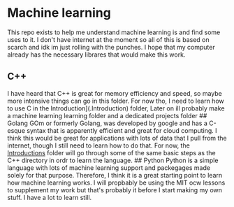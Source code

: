 # Machine learning
This repo exists to help me understand machine learning is and find some uses to it. I don't have internet at the moment so all of this is based on scarch and idk im just rolling with the punches. I hope that my computer already has the necessary librares that would make this work.
## C++
I have heard that C++ is great for memory efficiency and speed, so maybe more intensive things  c a n   g o   i n   t h i s   f o l d e r .   F o r   n o w   t h o ,   I   n e e d   t o   l e a r n   h o w   t o   u s e   C   i n   t h e   I n t r o d u c t i o n ] ( . \ I n t r o d u c t i o n )   f o l d e r ,   L a t e r   o n   i l l   p r o b a b l y   m a k e   a   m a c h i n e   l e a r n i n g   l e a r n i n g   f o l d e r   a n d   a   d e d i c a t e d   p r o j e c t s   f o l d e r 
 # #   G o l a n g 
 G O m   o r   f o r m e r l y   G o l a n g ,   w a s   d e v e l o p e d   b y   g o o g l e   a n d   h a s   a   C - e s q u e   s y n t a x   t h a t   i s   a p p a r e n t l y   e f f i c i e n t   a n d   g r e a t   f o r   c l o u d   c o m p u t i n g .     I   t h i n k   t h i s   w o u l d   b e   g r e a t   f o r   a p p l i c a t i o n s   w i t h   l o t s   o f   d a t a   t h a t   I   p u l l   f r o m   t h e   i n t e r n e t ,   t h o u g h   I   s t i l l   n e e d   t o   l e a r n   h o w   t o   d o   t h a t .   F o r   n o w ,   t h e  [Introductions](.\Introduction)  f o l d e r   w i l l   g o   t h r o u g h   s o m e   o f   t h e   s a m e   b a s i c   s t e p s   a s   t h e   C + +   d i r e c t o r y   i n   o r d r   t o   l e a r n   t h e   l a n g u a g e . 
 # #   P y t h o n 
 P y t h o n   i s   a   s i m p l e   l a n g u a g e   w i t h   l o t s   o f   m a c h i n e   l e a r n i n g   s u p p o r t   a n d   p a c k e g a g e s   m a d e   s o l e l y   f o r   t h a t   p u r p o s e .   T h e r e f o r e ,   I   t h i n k   i t   i s   a   g r e a t   s t a r t i n g   p o i n t   t o   l e a r n   h o w   m a c h i n e   l e a r n i n g   w o r k s .   I   w i l l   p r o p b a b l y   b e   u s i n g   t h e   M I T   o c w   l e s s o n s   t o   s u p p l e m e n t   m y   w o r k   b u t   t h a t ' s   p r o b a b l y   i t   b e f o r e   I   s t a r t   m a k i n g   m y   o w n   s t u f f .   I   h a v e   a   l o t   t o   l e a r n  still.
